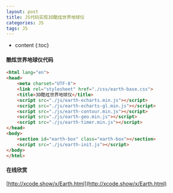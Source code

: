 ```yaml
---
layout: post
title: JS代码实现3D酷炫世界地球仪
categories: JS
tags: JS
---
```


* content
{:toc}




#### 酷炫世界地球仪代码


```html
<html lang="en">
<head>
    <meta charset="UTF-8">
    <link rel="stylesheet" href="./css/earth-base.css">
    <title>3D酷炫世界地球仪</title>
    <script src="./js/earth-echarts.min.js"></script>
    <script src="./js/earth-echarts-gl.min.js"></script>
    <script src="./js/earth-contour.min.js"></script>
    <script src="./js/earth-geo.min.js"></script>
    <script src="./js/earth-timer.min.js"></script>
</head>
<body>
    <section id="earth-box" class="earth-box"></section>
    <script src="./js/earth-init.js"></script>
</body>
</html>
```

#### 在线欣赏

[http://xcode.show/x/Earth.html](http://xcode.show/x/Earth.html)
